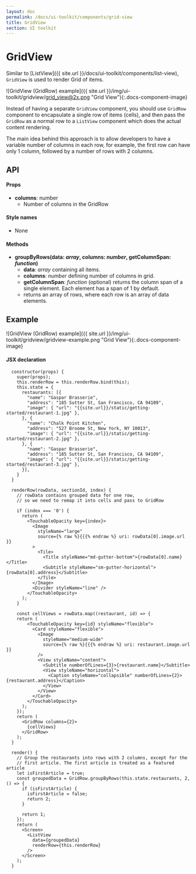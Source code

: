 ```yaml
---
layout: doc
permalink: /docs/ui-toolkit/components/grid-view
title: GridView
section: UI toolkit
---
```


# GridView

Similar to [ListView]({{ site.url }}/docs/ui-toolkit/components/list-view), `GridView` is used to render Grid of items.  

![GridView (GridRow) example]({{ site.url }}/img/ui-toolkit/gridview/grid_view@2x.png "Grid View"){:.docs-component-image}

Instead of having a separate `GridView` component, you should use `GridRow` component to encapsulate a single row of items (cells), and then pass the `GridRow` as a normal row to a `ListView` component which does the actual content rendering.  

The main idea behind this approach is to allow developers to have a variable number of columns in each row, for example, the first row can have only 1 column, followed by a number of rows with 2 columns.  

## API

#### Props

* **columns**: number  
  - Number of columns in the GridRow

#### Style names

* None

#### Methods

* **groupByRows(data: *array*, columns: *number*, getColumnSpan: *function*)**
  - **data**: *array* containing all items.
  - **columns**: *number* defining number of columns in grid.
  - **getColumnSpan**: *function* (optional) returns the column span of a single element. Each element has a span of 1 by default.
  - returns an array of rows, where each row is an array of data elements.

## Example

![GridView (GridRow) example]({{ site.url }}/img/ui-toolkit/gridview/gridview-example.png "Grid View"){:.docs-component-image}


#### JSX declaration
```JSX
  constructor(props) {
    super(props);
    this.renderRow = this.renderRow.bind(this);
    this.state = {
      restaurants: [{
        "name": "Gaspar Brasserie",
        "address": "185 Sutter St, San Francisco, CA 94109",
        "image": { "url": "{{site.url}}/static/getting-started/restaurant-1.jpg" },
      }, {
        "name": "Chalk Point Kitchen",
        "address": "527 Broome St, New York, NY 10013",
        "image": { "url": "{{site.url}}/static/getting-started/restaurant-2.jpg" },
      }, {
        "name": "Gaspar Brasserie",
        "address": "185 Sutter St, San Francisco, CA 94109",
        "image": { "url": "{{site.url}}/static/getting-started/restaurant-3.jpg" },
      }],
    }
  }

  renderRow(rowData, sectionId, index) {
    // rowData contains grouped data for one row,
    // so we need to remap it into cells and pass to GridRow

    if (index === '0') {
      return (
        <TouchableOpacity key={index}>
          <Image
            styleName="large"
            source={% raw %}{{{% endraw %} uri: rowData[0].image.url }}
          >
            <Tile>
              <Title styleName="md-gutter-bottom">{rowData[0].name}</Title>
              <Subtitle styleName="sm-gutter-horizontal">{rowData[0].address}</Subtitle>
            </Tile>
          </Image>
          <Divider styleName="line" />
        </TouchableOpacity>
      );
    }

    const cellViews = rowData.map((restaurant, id) => {
    return (
        <TouchableOpacity key={id} styleName="flexible">
          <Card styleName="flexible">
            <Image
              styleName="medium-wide"
              source={% raw %}{{{% endraw %} uri: restaurant.image.url  }}
            />
            <View styleName="content">
              <Subtitle numberOfLines={3}>{restaurant.name}</Subtitle>
              <View styleName="horizontal">
                <Caption styleName="collapsible" numberOfLines={2}>{restaurant.address}</Caption>
              </View>
            </View>
          </Card>
        </TouchableOpacity>
      );
    });
    return (
      <GridRow columns={2}>
        {cellViews}
      </GridRow>
    );
  }

  render() {
    // Group the restaurants into rows with 2 columns, except for the
    // first article. The first article is treated as a featured article
    let isFirstArticle = true;
    const groupedData = GridRow.groupByRows(this.state.restaurants, 2, () => {
      if (isFirstArticle) {
        isFirstArticle = false;
        return 2;
      }

      return 1;
    });
    return (
      <Screen>
        <ListView
          data={groupedData}
          renderRow={this.renderRow}
        />
      </Screen>
    );
  }
```
